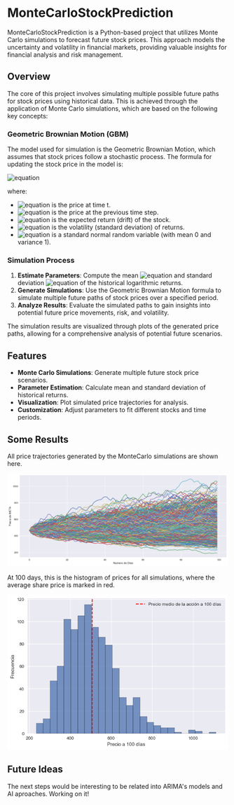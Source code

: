 # MonteCarloStockPrediction

MonteCarloStockPrediction is a Python-based project that utilizes Monte Carlo simulations to forecast future stock prices. This approach models the uncertainty and volatility in financial markets, providing valuable insights for financial analysis and risk management.

## Overview

The core of this project involves simulating multiple possible future paths for stock prices using historical data. This is achieved through the application of Monte Carlo simulations, which are based on the following key concepts:

### Geometric Brownian Motion (GBM)

The model used for simulation is the Geometric Brownian Motion, which assumes that stock prices follow a stochastic process. The formula for updating the stock price in the model is:

![equation](https://latex.codecogs.com/svg.image?&space;P_{t}=P_{t-1}\times&space;e^{(\mu-\frac{1}{2}\cdot\textup{Var}&plus;\sigma\cdot&space;Z)})

where:
- ![equation](https://latex.codecogs.com/svg.image?&space;P_{t}) is the price at time t.
- ![equation](https://latex.codecogs.com/svg.image?&space;P_{t-1}) is the price at the previous time step.
- ![equation](https://latex.codecogs.com/svg.image?&space;\mu&plus;-\frac{1}{2}\cdot\textup{Var}) is the expected return (drift) of the stock.
- ![equation](https://latex.codecogs.com/svg.image?&space;\sigma) is the volatility (standard deviation) of returns.
- ![equation](https://latex.codecogs.com/svg.image?&space;Z) is a standard normal random variable (with mean 0 and variance 1).

### Simulation Process

1. **Estimate Parameters**: Compute the mean ![equation](https://latex.codecogs.com/svg.image?&space;\mu) and standard deviation ![equation](https://latex.codecogs.com/svg.image?&space;(\sigma)) of the historical logarithmic returns.
2. **Generate Simulations**: Use the Geometric Brownian Motion formula to simulate multiple future paths of stock prices over a specified period.
3. **Analyze Results**: Evaluate the simulated paths to gain insights into potential future price movements, risk, and volatility.

The simulation results are visualized through plots of the generated price paths, allowing for a comprehensive analysis of potential future scenarios.

## Features

- **Monte Carlo Simulations**: Generate multiple future stock price scenarios.
- **Parameter Estimation**: Calculate mean and standard deviation of historical returns.
- **Visualization**: Plot simulated price trajectories for analysis.
- **Customization**: Adjust parameters to fit different stocks and time periods.

## Some Results

All price trajectories generated by the MonteCarlo simulations are shown here.

![image](Results/MonteCarlo%20Simulation.png)

At 100 days, this is the histogram of prices for all simulations, where the average share price is marked in red.

![image](Results/Histograma.png)

## Future Ideas

The next steps would be interesting to be related into ARIMA's models and AI aproaches. Working on it!
